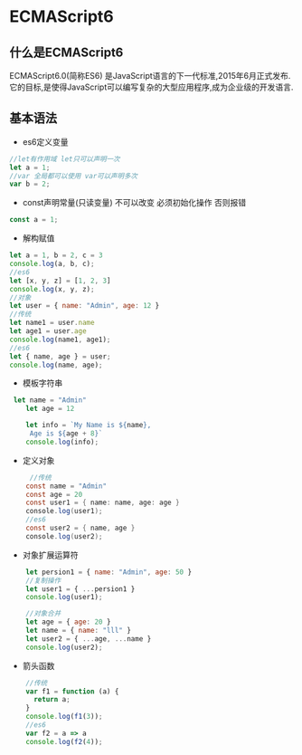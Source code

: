 # ECMAScript6

## 什么是ECMAScript6

ECMAScript6.0(简称ES6) 是JavaScript语言的下一代标准,2015年6月正式发布.它的目标,是使得JavaScript可以编写复杂的大型应用程序,成为企业级的开发语言.

## 基本语法

- es6定义变量

```javascript
//let有作用域 let只可以声明一次
let a = 1;
//var 全局都可以使用 var可以声明多次
var b = 2;
```

- const声明常量(只读变量) 不可以改变 必须初始化操作 否则报错

```javascript
const a = 1;
```

- 解构赋值

```javascript
let a = 1, b = 2, c = 3
console.log(a, b, c);
//es6
let [x, y, z] = [1, 2, 3]
console.log(x, y, z);
//对象
let user = { name: "Admin", age: 12 }
//传统
let name1 = user.name
let age1 = user.age
console.log(name1, age1);
//es6
let { name, age } = user;
console.log(name, age);
```

- 模板字符串

```javascript
 let name = "Admin"
    let age = 12

    let info = `My Name is ${name},
     Age is ${age + 8}`
    console.log(info);
```

- 定义对象

```java
 	 //传统
    const name = "Admin"
    const age = 20
    const user1 = { name: name, age: age }
    console.log(user1);
    //es6
    const user2 = { name, age }
    console.log(user2);
```

- 对象扩展运算符

```javascript
    let persion1 = { name: "Admin", age: 50 }
    //复制操作
    let user1 = { ...persion1 }
    console.log(user1);

    //对象合并
    let age = { age: 20 }
    let name = { name: "lll" }
    let user2 = { ...age, ...name }
    console.log(user2);
```

- 箭头函数

```javascript
    //传统
    var f1 = function (a) {
      return a;
    }
    console.log(f1(3));
    //es6
    var f2 = a => a
    console.log(f2(4));
```

